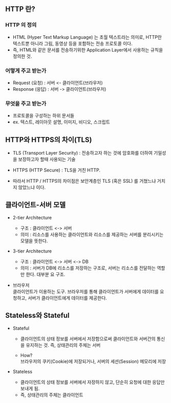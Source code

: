 ## HTTP 란?
### HTTP 의 정의
* HTML (Hyper Text Markup Language) 는 초월 텍스트라는 의미로, HTTP란 텍스트뿐 아니라 그림, 동영상 등을 포함하는 전송 프로토콜 이다. 
* 즉, HTML와 같은 문서를 전송하기위한 Application Layer에서 사용하는 규칙을 정의한 것.

### 어떻게 주고 받는가
* Request (요청) : 서버 <- 클라이언트(브라우저)
* Response (응답) : 서버 -> 클라이언트(브라우저)

### 무엇을 주고 받는가
* 프로토콜을 구성하는 하위 문서들
* ex. 텍스트, 레이아웃 설명, 이미지, 비디오, 스크립트

## HTTP와 HTTPS의 차이(TLS)
* TLS (Transport Layer Security) : 전송하고자 하는 것에 암호화를 더하여 기밀성을 보장하고자 할때 사용되는 기술

* HTTPS (HTTP Secure) : TLS을 거친 HTTP.

* 따라서 HTTP / HTTPS의 차이점은 보안계층인 TLS (혹은 SSL) 를 거쳤느냐 거치지 않았느냐 이다.


## 클라이언트-서버 모델
* 2-tier Architecture   
    * 구조 : 클라이언트 <-> 서버   
    * 의미 : 리소스를 사용하는 클라이언트와 리소스를 제공하는 서버를 분리시키는 모델을 뜻한다.

* 3-tier Architecture
    * 구조 : 클라이언트 <-> 서버 <-> DB
    * 의미 : 서버가 DB에 리소스를 저장하는 구조로, 서버는 리소스를 전달하는 역할만 한다. 대부분 요 구조.

* 브라우저   
클라이언트가 이용하는 도구. 브라우저를 통해 클라이언트가 서버에게 데이터를 요청하고, 서버가 클라이언트에게 데이터를 제공한다.

## Stateless와 Stateful
* Stateful   
    * 클라이언트의 상태 정보를 서버에서 저장함으로써 클라이언트와 서버간의 통신을 유지하는 것. 즉, 상태관리의 주체는 서버

    * How?   
    브라우저의 쿠키(Cookie)에 저장되거나, 서버의 세션(Session) 메모리에 저장

* Stateless   
    * 클라이언트의 상태 정보를 서버에서 자장하지 않고, 단순히 요청에 대한 응답만 보내게 됨.
    * 즉, 상태관리의 주체는 클라이언트